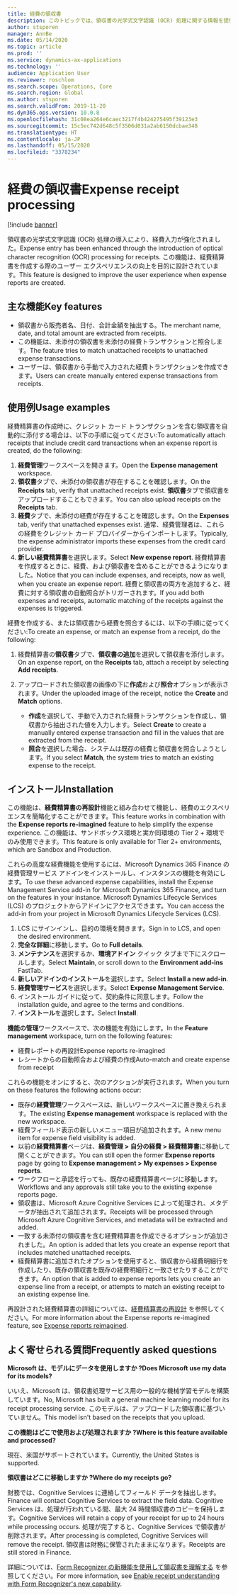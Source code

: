 ```yaml
---
title: 経費の領収書
description: このトピックでは、領収書の光学式文字認識 (OCR) 処理に関する情報を提供します。 この機能は、Microsoft Dynamics 365 Finance で経費精算書を作成する際のユーザー エクスペリエンスの向上を目的に設計されています。
author: stsporen
manager: AnnBe
ms.date: 05/14/2020
ms.topic: article
ms.prod: ''
ms.service: dynamics-ax-applications
ms.technology: ''
audience: Application User
ms.reviewer: roschlom
ms.search.scope: Operations, Core
ms.search.region: Global
ms.author: stsporen
ms.search.validFrom: 2019-11-20
ms.dyn365.ops.version: 10.0.8
ms.openlocfilehash: 31c08ea264e6caec3217f4b424275495f39123e3
ms.sourcegitcommit: 15c5ec742d648c5f3506d031a2ab6150dcbae348
ms.translationtype: HT
ms.contentlocale: ja-JP
ms.lasthandoff: 05/15/2020
ms.locfileid: "3378234"
---
```

# <a name="expense-receipt-processing"></a><span data-ttu-id="78453-104">経費の領収書</span><span class="sxs-lookup"><span data-stu-id="78453-104">Expense receipt processing</span></span>

[!include [banner](../includes/banner.md)]

<span data-ttu-id="78453-105">領収書の光学式文字認識 (OCR) 処理の導入により、経費入力が強化されました。</span><span class="sxs-lookup"><span data-stu-id="78453-105">Expense entry has been enhanced through the introduction of optical character recognition (OCR) processing for receipts.</span></span> <span data-ttu-id="78453-106">この機能は、経費精算書を作成する際のユーザー エクスペリエンスの向上を目的に設計されています。</span><span class="sxs-lookup"><span data-stu-id="78453-106">This feature is designed to improve the user experience when expense reports are created.</span></span>

## <a name="key-features"></a><span data-ttu-id="78453-107">主な機能</span><span class="sxs-lookup"><span data-stu-id="78453-107">Key features</span></span>

- <span data-ttu-id="78453-108">領収書から販売者名、日付、合計金額を抽出する。</span><span class="sxs-lookup"><span data-stu-id="78453-108">The merchant name, date, and total amount are extracted from receipts.</span></span>
- <span data-ttu-id="78453-109">この機能は、未添付の領収書を未添付の経費トランザクションと照合します。</span><span class="sxs-lookup"><span data-stu-id="78453-109">The feature tries to match unattached receipts to unattached expense transactions.</span></span>
- <span data-ttu-id="78453-110">ユーザーは、領収書から手動で入力された経費トランザクションを作成できます。</span><span class="sxs-lookup"><span data-stu-id="78453-110">Users can create manually entered expense transactions from receipts.</span></span>

## <a name="usage-examples"></a><span data-ttu-id="78453-111">使用例</span><span class="sxs-lookup"><span data-stu-id="78453-111">Usage examples</span></span>

<span data-ttu-id="78453-112">経費精算書の作成時に、クレジット カード トランザクションを含む領収書を自動的に添付する場合は、以下の手順に従ってください:</span><span class="sxs-lookup"><span data-stu-id="78453-112">To automatically attach receipts that include credit card transactions when an expense report is created, do the following:</span></span>

  1. <span data-ttu-id="78453-113">**経費管理**ワークスペースを開きます。</span><span class="sxs-lookup"><span data-stu-id="78453-113">Open the **Expense management** workspace.</span></span>
  2. <span data-ttu-id="78453-114">**領収書**タブで、未添付の領収書が存在することを確認します。</span><span class="sxs-lookup"><span data-stu-id="78453-114">On the **Receipts** tab, verify that unattached receipts exist.</span></span> <span data-ttu-id="78453-115">**領収書**タブで領収書をアップロードすることもできます。</span><span class="sxs-lookup"><span data-stu-id="78453-115">You can also upload receipts on the **Receipts** tab.</span></span>
  3. <span data-ttu-id="78453-116">**経費**タブで、未添付の経費が存在することを確認します。</span><span class="sxs-lookup"><span data-stu-id="78453-116">On the **Expenses** tab, verify that unattached expenses exist.</span></span> <span data-ttu-id="78453-117">通常、経費管理者は、これらの経費をクレジット カード プロバイダーからインポートします。</span><span class="sxs-lookup"><span data-stu-id="78453-117">Typically, the expense administrator imports these expenses from the credit card provider.</span></span>
  4. <span data-ttu-id="78453-118">**新しい経費精算書**を選択します。</span><span class="sxs-lookup"><span data-stu-id="78453-118">Select **New expense report**.</span></span> <span data-ttu-id="78453-119">経費精算書を作成するときに、経費、および領収書を含めることができるようになりました。</span><span class="sxs-lookup"><span data-stu-id="78453-119">Notice that you can include expenses, and receipts, now as well, when you create an expense report.</span></span> <span data-ttu-id="78453-120">経費と領収書の両方を追加すると、経費に対する領収書の自動照合がトリガーされます。</span><span class="sxs-lookup"><span data-stu-id="78453-120">If you add both expenses and receipts, automatic matching of the receipts against the expenses is triggered.</span></span>

<span data-ttu-id="78453-121">経費を作成する、または領収書から経費を照合するには、以下の手順に従ってください:</span><span class="sxs-lookup"><span data-stu-id="78453-121">To create an expense, or match an expense from a receipt, do the following:</span></span>

  1. <span data-ttu-id="78453-122">経費精算書の**領収書**タブで、**領収書の追加**を選択して領収書を添付します。</span><span class="sxs-lookup"><span data-stu-id="78453-122">On an expense report, on the **Receipts** tab, attach a receipt by selecting **Add receipts**.</span></span>
  2. <span data-ttu-id="78453-123">アップロードされた領収書の画像の下に**作成**および**照合**オプションが表示されます。</span><span class="sxs-lookup"><span data-stu-id="78453-123">Under the uploaded image of the receipt, notice the **Create** and **Match** options.</span></span>

      - <span data-ttu-id="78453-124">**作成**を選択して、手動で入力された経費トランザクションを作成し、領収書から抽出された値を入力します。</span><span class="sxs-lookup"><span data-stu-id="78453-124">Select **Create** to create a manually entered expense transaction and fill in the values that are extracted from the receipt.</span></span>
      - <span data-ttu-id="78453-125">**照合**を選択した場合、システムは既存の経費と領収書を照合しようとします。</span><span class="sxs-lookup"><span data-stu-id="78453-125">If you select **Match**, the system tries to match an existing expense to the receipt.</span></span>

## <a name="installation"></a><span data-ttu-id="78453-126">インストール</span><span class="sxs-lookup"><span data-stu-id="78453-126">Installation</span></span>

<span data-ttu-id="78453-127">この機能は、**経費精算書の再設計**機能と組み合わせて機能し、経費のエクスペリエンスを簡略化することができます。</span><span class="sxs-lookup"><span data-stu-id="78453-127">This feature works in combination with the **Expense reports re-imagined** feature to help simplify the expense experience.</span></span> <span data-ttu-id="78453-128">この機能は、サンドボックス環境と実か同環境の Tier 2 + 環境でのみ使用できます。</span><span class="sxs-lookup"><span data-stu-id="78453-128">This feature is only available for Tier 2+ environments, which are Sandbox and Production.</span></span>

<span data-ttu-id="78453-129">これらの高度な経費機能を使用するには、Microsoft Dynamics 365 Finance の経費管理サービス アドインをインストールし、インスタンスの機能を有効にします。</span><span class="sxs-lookup"><span data-stu-id="78453-129">To use these advanced expense capabilities, install the Expense Management Service add-in for Microsoft Dynamics 365 Finance, and turn on the features in your instance.</span></span> <span data-ttu-id="78453-130">Microsoft Dynamics Lifecycle Services (LCS) のプロジェクトからアドインにアクセスできます。</span><span class="sxs-lookup"><span data-stu-id="78453-130">You can access the add-in from your project in Microsoft Dynamics Lifecycle Services (LCS).</span></span>

1. <span data-ttu-id="78453-131">LCS にサインインし、目的の環境を開きます。</span><span class="sxs-lookup"><span data-stu-id="78453-131">Sign in to LCS, and open the desired environment.</span></span>
2. <span data-ttu-id="78453-132">**完全な詳細**に移動します。</span><span class="sxs-lookup"><span data-stu-id="78453-132">Go to **Full details**.</span></span>
3. <span data-ttu-id="78453-133">**メンテナンス**を選択するか、**環境アドイン** クイック タブまで下にスクロールします。</span><span class="sxs-lookup"><span data-stu-id="78453-133">Select **Maintain**, or scroll down to the **Environment add-ins** FastTab.</span></span>
4. <span data-ttu-id="78453-134">**新しいアドインのインストール**を選択します。</span><span class="sxs-lookup"><span data-stu-id="78453-134">Select **Install a new add-in**.</span></span>
5. <span data-ttu-id="78453-135">**経費管理サービス**を選択します。</span><span class="sxs-lookup"><span data-stu-id="78453-135">Select **Expense Management Service**.</span></span>
6. <span data-ttu-id="78453-136">インストール ガイドに従って、契約条件に同意します。</span><span class="sxs-lookup"><span data-stu-id="78453-136">Follow the installation guide, and agree to the terms and conditions.</span></span>
7. <span data-ttu-id="78453-137">**インストール**を選択します。</span><span class="sxs-lookup"><span data-stu-id="78453-137">Select **Install**.</span></span>

<span data-ttu-id="78453-138">**機能の管理**ワークスペースで、次の機能を有効にします。</span><span class="sxs-lookup"><span data-stu-id="78453-138">In the **Feature management** workspace, turn on the following features:</span></span>

- <span data-ttu-id="78453-139">経費レポートの再設計</span><span class="sxs-lookup"><span data-stu-id="78453-139">Expense reports re-imagined</span></span>
- <span data-ttu-id="78453-140">レシートからの自動照合および経費の作成</span><span class="sxs-lookup"><span data-stu-id="78453-140">Auto-match and create expense from receipt</span></span>

<span data-ttu-id="78453-141">これらの機能をオンにすると、次のアクションが実行されます。</span><span class="sxs-lookup"><span data-stu-id="78453-141">When you turn on these features the following actions occur:</span></span>

- <span data-ttu-id="78453-142">既存の**経費管理**ワークスペースは、新しいワークスペースに置き換えられます。</span><span class="sxs-lookup"><span data-stu-id="78453-142">The existing **Expense management** workspace is replaced with the new workspace.</span></span>
- <span data-ttu-id="78453-143">経費フィールド表示の新しいメニュー項目が追加されます。</span><span class="sxs-lookup"><span data-stu-id="78453-143">A new menu item for expense field visibility is added.</span></span>
- <span data-ttu-id="78453-144">以前の**経費精算書**ページは、**経費管理 > 自分の経費 > 経費精算書**に移動して開くことができます。</span><span class="sxs-lookup"><span data-stu-id="78453-144">You can still open the former **Expense reports** page by going to **Expense management > My expenses > Expense reports**.</span></span>
- <span data-ttu-id="78453-145">ワークフローと承認を行っても、既存の経費精算書ページに移動します。</span><span class="sxs-lookup"><span data-stu-id="78453-145">Workflows and any approvals still take you to the existing expense reports page.</span></span>
- <span data-ttu-id="78453-146">領収書は、Microsoft Azure Cognitive Services によって処理され、メタデータが抽出されて追加されます。</span><span class="sxs-lookup"><span data-stu-id="78453-146">Receipts will be processed through Microsoft Azure Cognitive Services, and metadata will be extracted and added.</span></span>
- <span data-ttu-id="78453-147">一致する未添付の領収書を含む経費精算書を作成できるオプションが追加されました。</span><span class="sxs-lookup"><span data-stu-id="78453-147">An option is added that lets you create an expense report that includes matched unattached receipts.</span></span>
- <span data-ttu-id="78453-148">経費精算書に追加されたオプションを使用すると、領収書から経費明細行を作成したり、既存の領収書を既存の経費明細行と一致させたりすることができます。</span><span class="sxs-lookup"><span data-stu-id="78453-148">An option that is added to expense reports lets you create an expense line from a receipt, or attempts to match an existing receipt to an existing expense line.</span></span>

<span data-ttu-id="78453-149">再設計された経費精算書の詳細については、[経費精算書の再設計](ExpenseWorkspaceNew.md) を参照してください。</span><span class="sxs-lookup"><span data-stu-id="78453-149">For more information about the Expense reports re-imagined feature, see [Expense reports reimagined](ExpenseWorkspaceNew.md).</span></span>

## <a name="frequently-asked-questions"></a><span data-ttu-id="78453-150">よく寄せられる質問</span><span class="sxs-lookup"><span data-stu-id="78453-150">Frequently asked questions</span></span>

<span data-ttu-id="78453-151">**Microsoft は、モデルにデータを使用しますか ?**</span><span class="sxs-lookup"><span data-stu-id="78453-151">**Does Microsoft use my data for its models?**</span></span>

<span data-ttu-id="78453-152">いいえ、Microsoft は、領収書処理サービス用の一般的な機械学習モデルを構築しています。</span><span class="sxs-lookup"><span data-stu-id="78453-152">No, Microsoft has built a general machine learning model for its receipt processing service.</span></span> <span data-ttu-id="78453-153">このモデルは、アップロードした領収書に基づいていません。</span><span class="sxs-lookup"><span data-stu-id="78453-153">This model isn't based on the receipts that you upload.</span></span>

<span data-ttu-id="78453-154">**この機能はどこで使用および処理されますか ?**</span><span class="sxs-lookup"><span data-stu-id="78453-154">**Where is this feature available and processed?**</span></span>

<span data-ttu-id="78453-155">現在、米国がサポートされています。</span><span class="sxs-lookup"><span data-stu-id="78453-155">Currently, the United States is supported.</span></span>

<span data-ttu-id="78453-156">**領収書はどこに移動しますか ?**</span><span class="sxs-lookup"><span data-stu-id="78453-156">**Where do my receipts go?**</span></span>

<span data-ttu-id="78453-157">財務では、Cognitive Services に連絡してフィールド データを抽出します。</span><span class="sxs-lookup"><span data-stu-id="78453-157">Finance will contact Cognitive Services to extract the field data.</span></span> <span data-ttu-id="78453-158">Cognitive Services は、処理が行われている間、最大 24 時間領収書のコピーを保持します。</span><span class="sxs-lookup"><span data-stu-id="78453-158">Cognitive Services will retain a copy of your receipt for up to 24 hours while processing occurs.</span></span> <span data-ttu-id="78453-159">処理が完了すると、Cognitive Services で領収書が削除されます。</span><span class="sxs-lookup"><span data-stu-id="78453-159">After processing is completed, Cognitive Services will remove the receipt.</span></span> <span data-ttu-id="78453-160">領収書は財務に保管されたままになります。</span><span class="sxs-lookup"><span data-stu-id="78453-160">Receipts are still stored in Finance.</span></span>

<span data-ttu-id="78453-161">詳細については、[Form Recognizer の新機能を使用して領収書を理解する](https://azure.microsoft.com/blog/enable-receipt-understanding-with-form-recognizer-s-new-capability/) を参照してください。</span><span class="sxs-lookup"><span data-stu-id="78453-161">For more information, see [Enable receipt understanding with Form Recognizer's new capability](https://azure.microsoft.com/blog/enable-receipt-understanding-with-form-recognizer-s-new-capability/).</span></span>

